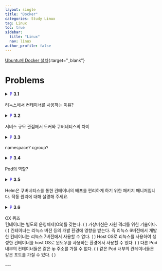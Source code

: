 ```yaml
---
layout: single
title: "Docker"
categories: Study Linux
tag: Linux
toc: true
sidebar:
  title: "Linux"
  nav: linux
author_profile: false
---
```

[Ubuntu에 Docker 설치](https://docs.docker.com/engine/install/ubuntu/){:target="_blank"}


# Problems

<details>
<summary><span style="color:#6454ED;font-weight:bold;">P</span> <span style="font-weight:bold;">3.1</span><br><br>
리눅스에서 컨테이너를 사용하는 이유?
</summary>
<div class = "notice" markdown = "1">

📌 **Answer**

66.7 $\mu s$로 모두 같다.<br>

Subcarrier의 개수가 달라지는 것이지, symbol duration은 바뀌지 않는다.

</div>
</details>

<br>

<details>
<summary><span style="color:#6454ED;font-weight:bold;">P</span> <span style="font-weight:bold;">3.2</span><br><br>
서비스 규모 관점에서 도커와 쿠버네티스의 차이
</summary>
<div class = "notice" markdown = "1">

📌 **Answer**

66.7 $\mu s$로 모두 같다.<br>

Subcarrier의 개수가 달라지는 것이지, symbol duration은 바뀌지 않는다.

</div>
</details>

<br>

<details>
<summary><span style="color:#6454ED;font-weight:bold;">P</span> <span style="font-weight:bold;">3.3</span><br><br>
namespace? cgroup?
</summary>
<div class = "notice" markdown = "1">

📌 **Answer**

66.7 $\mu s$로 모두 같다.<br>

Subcarrier의 개수가 달라지는 것이지, symbol duration은 바뀌지 않는다.

</div>
</details>

<br>

<details>
<summary><span style="color:#6454ED;font-weight:bold;">P</span> <span style="font-weight:bold;">3.4</span><br><br>
Pod의 역할?
</summary>
<div class = "notice" markdown = "1">

📌 **Answer**

66.7 $\mu s$로 모두 같다.<br>

Subcarrier의 개수가 달라지는 것이지, symbol duration은 바뀌지 않는다.

</div>
</details>

<br>

<details>
<summary><span style="color:#6454ED;font-weight:bold;">P</span> <span style="font-weight:bold;">3.5</span><br><br>
Helm은 쿠버네티스를 통한 컨테이너의 배포를 편리하게 하기 위한 패키지 매니저입니다.
작동 원리에 대해 설명해 주세요.
</summary>
<div class = "notice" markdown = "1">

📌 **Answer**

66.7 $\mu s$로 모두 같다.<br>

Subcarrier의 개수가 달라지는 것이지, symbol duration은 바뀌지 않는다.

</div>
</details>

<br>

<details>
<summary><span style="color:#6454ED;font-weight:bold;">P</span> <span style="font-weight:bold;">3.6</span><br><br>
OX 퀴즈
<div class = "notice--info" markdown = "1">
컨테이너는 별도의 운영체제(OS)를 갖는다. ( )  
가상머신은 자원 격리를 위한 기술이다. ( )  
컨테이너는 리눅스 버전 등의 개발 환경에 영향을 받는다. 즉 리눅스 6버전에서 개발한 컨테이너는 리눅스 7버전에서 사용할 수 없다. ( )  
Host OS로 리눅스를 사용하여 생성한 컨테이너를 host OS로 윈도우를 사용하는 환경에서 사용할 수 있다. ( )  
다른 Pod 내부의 컨테이너들은 같은 ip 주소를 가질 수 없다. ( )  
같은 Pod 내부의 컨테이너들은 같은 포트를 가질 수 있다. ( )
</div>
</summary>
<div class = "notice" markdown = "1">

📌 **Answer**

컨테이너는 별도의 운영체제(OS)를 갖는다. ( )  
가상머신은 자원 격리를 위한 기술이다. ( )  
컨테이너는 리눅스 버전 등의 개발 환경에 영향을 받는다. 즉 리눅스 6버전에서 개발한 컨테이너는 리눅스 7버전에서 사용할 수 없다. ( )  
Host OS로 리눅스를 사용하여 생성한 컨테이너를 host OS로 윈도우를 사용하는 환경에서 사용할 수 있다. ( )  
다른 Pod 내부의 컨테이너들은 같은 ip 주소를 가질 수 없다. ( )  
같은 Pod 내부의 컨테이너들은 같은 포트를 가질 수 있다. ( )

</div>
</details>

<br>
---
